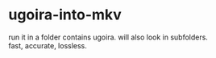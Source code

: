 # ugoira-into-mkv
run it in a folder contains ugoira. will also look in subfolders.\
fast, accurate, lossless.
